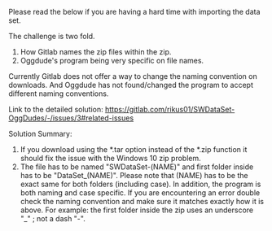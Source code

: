 Please read the below if you are having a hard time with importing the data set. 

The challenge is two fold.

1. How Gitlab names the zip files within the zip.
2. Oggdude's program being very specific on file names.

Currently Gitlab does not offer a way to change the naming convention on downloads. And Oggdude has not found/changed the program to accept different naming conventions.

Link to the detailed solution: https://gitlab.com/rikus01/SWDataSet-OggDudes/-/issues/3#related-issues

Solution Summary:

1. If you download using the \*.tar option instead of the \*.zip function it should fix the issue with the Windows 10 zip problem.
2. The file has to be named "SWDataSet-(NAME)" and first folder inside has to be "DataSet_(NAME)". Please note that (NAME) has to be the exact same for both folders (including case). In addition, the program is both naming and case specific. If you are encountering an error double check the naming convention and make sure it matches exactly how it is above. For example: the first folder inside the zip uses an underscore "_" ; not a dash "-".
